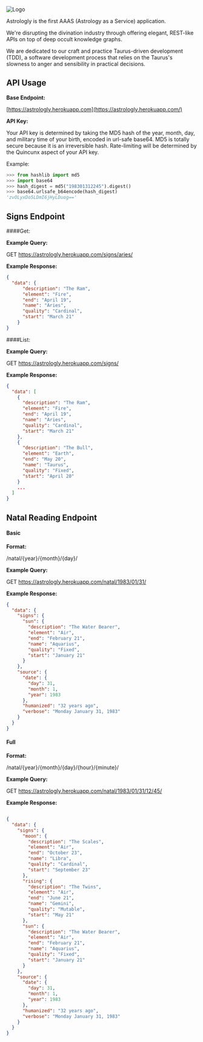 ![Logo](https://raw.githubusercontent.com/jimmytheleaf/astrologly/master/img/Astrologly.png)


Astrologly is the first AAAS (Astrology as a Service) application.

We're disrupting the divination industry through offering elegant, REST-like APIs on top of deep occult knowledge graphs.

We are dedicated to our craft and practice Taurus-driven development (TDD), a software development process that relies on the Taurus's slowness to anger and sensibility in practical decisions.


## API Usage

**Base Endpoint:**


[https://astrologly.herokuapp.com](https://astrologly.herokuapp.com/)

**API Key:**

Your API key is determined by taking the MD5 hash of the year, month, day, and military time of your birth, encoded in url-safe base64. MD5 is totally secure because it is an irreversible hash. Rate-limiting will be determined by the Quincunx aspect of your API key.

Example:

```python
>>> from hashlib import md5
>>> import base64
>>> hash_digest = md5("198301312245").digest()
>>> base64.urlsafe_b64encode(hash_digest)
'zvOLyxDo5LDmI6jHyLDuog=='
```


## Signs Endpoint

####Get:

**Example Query:**

GET [https://astrologly.herokuapp.com/signs/aries/ ](https://astrologly.herokuapp.com/signs/aries/)

**Example Response:**

```json
{
  "data": {
      "description": "The Ram", 
      "element": "Fire", 
      "end": "April 19", 
      "name": "Aries", 
      "quality": "Cardinal", 
      "start": "March 21"
    }
}
```

####List:

**Example Query:**

GET [https://astrologly.herokuapp.com/signs/ ](https://astrologly.herokuapp.com/signs/)

**Example Response:**

```json
{
  "data": [
    {
      "description": "The Ram", 
      "element": "Fire", 
      "end": "April 19", 
      "name": "Aries", 
      "quality": "Cardinal", 
      "start": "March 21"
    }, 
    {
      "description": "The Bull", 
      "element": "Earth", 
      "end": "May 20", 
      "name": "Taurus", 
      "quality": "Fixed", 
      "start": "April 20"
    }
    ...
  ]
}
```


## Natal Reading  Endpoint

#### Basic

**Format:**

/natal/{year}/{month}/{day}/

**Example Query:**

GET [https://astrologly.herokuapp.com/natal/1983/01/31/ ](https://astrologly.herokuapp.com/natal/1983/01/31/)

**Example Response:**

```json
{
  "data": {
    "signs": {
      "sun": {
        "description": "The Water Bearer", 
        "element": "Air", 
        "end": "February 21", 
        "name": "Aquarius", 
        "quality": "Fixed", 
        "start": "January 21"
      }
    }, 
    "source": {
      "date": {
        "day": 31, 
        "month": 1, 
        "year": 1983
      }, 
      "humanized": "32 years ago", 
      "verbose": "Monday January 31, 1983"
    }
  }
}
```

#### Full

**Format:**

/natal/{year}/{month}/{day}/{hour}/{minute}/

**Example Query:**

GET [https://astrologly.herokuapp.com/natal/1983/01/31/12/45/ ](https://astrologly.herokuapp.com/natal/1983/01/31/12/45/)

**Example Response:**

```json

{
  "data": {
    "signs": {
      "moon": {
        "description": "The Scales", 
        "element": "Air", 
        "end": "October 23", 
        "name": "Libra", 
        "quality": "Cardinal", 
        "start": "September 23"
      }, 
      "rising": {
        "description": "The Twins", 
        "element": "Air", 
        "end": "June 21", 
        "name": "Gemini", 
        "quality": "Mutable", 
        "start": "May 21"
      }, 
      "sun": {
        "description": "The Water Bearer", 
        "element": "Air", 
        "end": "February 21", 
        "name": "Aquarius", 
        "quality": "Fixed", 
        "start": "January 21"
      }
    }, 
    "source": {
      "date": {
        "day": 31, 
        "month": 1, 
        "year": 1983
      }, 
      "humanized": "32 years ago", 
      "verbose": "Monday January 31, 1983"
    }
  }
}
```